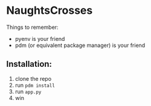 # NaughtsCrosses

Things to remember:
- pyenv is your friend
- pdm (or equivalent package manager) is your friend


## Installation:
1. clone the repo
2. run `pdm install`
3. run `app.py`
4. win

